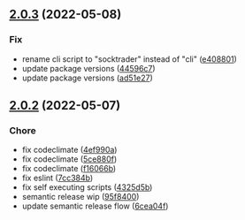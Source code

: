 ## [2.0.3](https://github.com/SockTrader/SockTrader/compare/v2.0.2...v2.0.3) (2022-05-08)

### Fix

- rename cli script to "socktrader" instead of "cli" ([e408801](https://github.com/SockTrader/SockTrader/commit/e408801ecc1f883e8448f844b989d314b31dd1a8))
- update package versions ([44596c7](https://github.com/SockTrader/SockTrader/commit/44596c7925ae5911fe7edd012c0515347df61c14))
- update package versions ([ad51e27](https://github.com/SockTrader/SockTrader/commit/ad51e274c22a6c52e2b13d75ac72a261ea8d6d23))

## [2.0.2](https://github.com/SockTrader/SockTrader/compare/v2.0.1...v2.0.2) (2022-05-07)

### Chore

- fix codeclimate ([4ef990a](https://github.com/SockTrader/SockTrader/commit/4ef990afe4324b014e701bf0b05152d832da2758))
- fix codeclimate ([5ce880f](https://github.com/SockTrader/SockTrader/commit/5ce880f36c19c1922d06f6a47e61af891b3beef3))
- fix codeclimate ([f16066b](https://github.com/SockTrader/SockTrader/commit/f16066baf6363304581788e41907b27c9c25564e))
- fix eslint ([7cc384b](https://github.com/SockTrader/SockTrader/commit/7cc384b1e2e36d51b29596c407adc5284e54358d))
- fix self executing scripts ([4325d5b](https://github.com/SockTrader/SockTrader/commit/4325d5b3925a7e224cbabe3c56cc7911e5974014))
- semantic release wip ([95f8400](https://github.com/SockTrader/SockTrader/commit/95f8400a64a0aa589d0869d49d2816c749e93c0e))
- update semantic release flow ([6cea04f](https://github.com/SockTrader/SockTrader/commit/6cea04f7a82735e199dc9ea50060f8f426bf2026))
